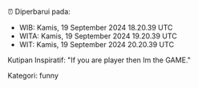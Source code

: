 ⏰ Diperbarui pada:
- WIB: Kamis, 19 September 2024 18.20.39 UTC
- WITA: Kamis, 19 September 2024 19.20.39 UTC
- WIT: Kamis, 19 September 2024 20.20.39 UTC

Kutipan Inspiratif:
"If you are player then Im the GAME."


Kategori: funny


